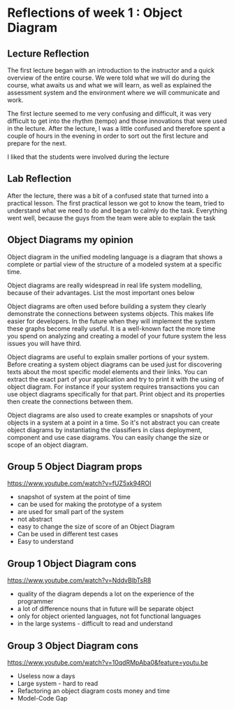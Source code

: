 # Reflections of week 1 : Object Diagram

## Lecture Reflection
The first lecture began with an introduction to the instructor and a quick overview of
the entire course. We were told what we will do during the course, what awaits us and
what we will learn, as well as explained the assessment system and the environment
where we will communicate and work.

The first lecture seemed to me very confusing and difficult, it was
very difficult to get into the rhythm (tempo) and those innovations that
were used in the lecture. After the lecture, I was a little confused
and therefore spent a couple of hours in the evening in order to
sort out the first lecture and prepare for the next.

I liked that the students were involved during the lecture

## Lab Reflection
After the lecture, there was a bit of a confused state that turned into a practical lesson. 
The first practical lesson we got to know the team, tried to understand what we need to do and began to calmly do the task. Everything went well, because the guys from the team were able to explain the task


## Object Diagrams my opinion

Object diagram in the unified modeling language is a diagram that shows a complete or partial view of the structure of a modeled system at a specific time.

Object diagrams are really widespread in real life system modelling, because of their advantages. List the most important ones below 

Object diagrams are often used before building a system they clearly demonstrate the connections between systems objects. This makes life easier for developers. In the future when they will implement the system these graphs become really useful. It is a well-known fact the more time you spend on analyzing and creating a model of your future system the less issues you will have third.

Object diagrams are useful to explain smaller portions of your system. Before creating a system object diagrams can be used just for discovering texts about the most specific model elements and their links. You can extract the exact part of your application and try to print it with the using of object diagram. For instance if your system requires transactions you can use object diagrams specifically for that part. Print object and its properties then create the connections between them.

Object diagrams are also used to create examples or snapshots of your objects in a system at a point in a time. So it's not abstract you can create object diagrams by instantiating the classifiers in class deployment, component and use case diagrams. You can easily change the size or scope of an object diagram. 


## Group 5 Object Diagram props
https://www.youtube.com/watch?v=fUZ5xk94ROI
- snapshot of system at the point of time
- can be used for making the prototype of a system
- are used for small part of the system
- not abstract
- easy to change the size of score of an Object Diagram
- Can be used in different test cases
- Easy to understand

## Group 1 Object Diagram cons
https://www.youtube.com/watch?v=NddvBlbTsR8
- quality of the diagram depends a lot on the experience of the programmer
- a lot of difference nouns that in future will be separate object
- only for object oriented languages, not fot functional languages
- in the large systems - difficult to read and understand

## Group 3 Object Diagram cons
https://www.youtube.com/watch?v=10qdRMpAba0&feature=youtu.be
- Useless now a days
- Large system - hard to read
- Refactoring an object diagram costs money and time
- Model-Code Gap
